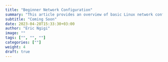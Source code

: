 ```yaml
---
title: "Beginner Network Configuration"
summary: "This article provides an overview of basic Linux network configuration, including setting up network interfaces, configuring network settings, and troubleshooting common network issues."
subtitle: "Coming Soon"
date: 2023-04-28T15:33:30+03:00
author: "Eric Ngigi"
image: ""
tags: ["", "", ""]
categories: [""]
weight: 4
draft: true
---
```


